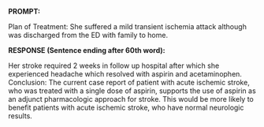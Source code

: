 **PROMPT:**

Plan of Treatment:  She suffered a mild transient ischemia attack although was discharged from the ED with family to home.

**RESPONSE (Sentence ending after 60th word):**

Her stroke required 2 weeks in follow up hospital after which she experienced headache which resolved with aspirin and acetaminophen. Conclusion:  The current case report of patient with acute ischemic stroke, who was treated with a single dose of aspirin, supports the use of aspirin as an adjunct pharmacologic approach for stroke. This would be more likely to benefit patients with acute ischemic stroke, who have normal neurologic results. 